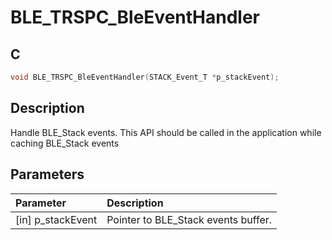 # BLE_TRSPC_BleEventHandler

## C

```c
void BLE_TRSPC_BleEventHandler(STACK_Event_T *p_stackEvent);
```

## Description

Handle BLE_Stack events.
This API should be called in the application while caching BLE_Stack events

## Parameters

|Parameter|Description|
|:---|:---|
|\[in\] p_stackEvent|Pointer to BLE_Stack events buffer.|

